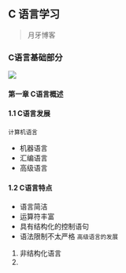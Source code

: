 ## C 语言学习

>月牙博客



### C语言基础部分



![](https://www.likui.co/C/CLanguage/CLanguage.png)


#### 第一章 C语言概述

#### 1.1 C语言发展
`计算机语言`
- 机器语言
- 汇编语言
- 高级语言


#### 1.2 C语言特点

- 语言简洁
- 运算符丰富
- 具有结构化的控制语句
- 语法限制不太严格
`高级语言的发展`
1. 非结构化语言
2. 





